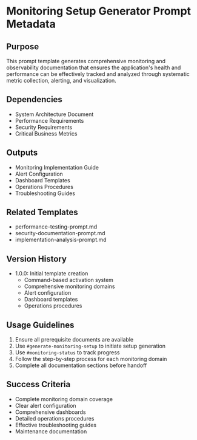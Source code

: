 # Monitoring Setup Generator Prompt Metadata

## Purpose

This prompt template generates comprehensive monitoring and observability documentation that ensures the application's health and performance can be effectively tracked and analyzed through systematic metric collection, alerting, and visualization.

## Dependencies

- System Architecture Document
- Performance Requirements
- Security Requirements
- Critical Business Metrics

## Outputs

- Monitoring Implementation Guide
- Alert Configuration
- Dashboard Templates
- Operations Procedures
- Troubleshooting Guides

## Related Templates

- performance-testing-prompt.md
- security-documentation-prompt.md
- implementation-analysis-prompt.md

## Version History

- 1.0.0: Initial template creation
  - Command-based activation system
  - Comprehensive monitoring domains
  - Alert configuration
  - Dashboard templates
  - Operations procedures

## Usage Guidelines

1. Ensure all prerequisite documents are available
2. Use `#generate-monitoring-setup` to initiate setup generation
3. Use `#monitoring-status` to track progress
4. Follow the step-by-step process for each monitoring domain
5. Complete all documentation sections before handoff

## Success Criteria

- Complete monitoring domain coverage
- Clear alert configuration
- Comprehensive dashboards
- Detailed operations procedures
- Effective troubleshooting guides
- Maintenance documentation
